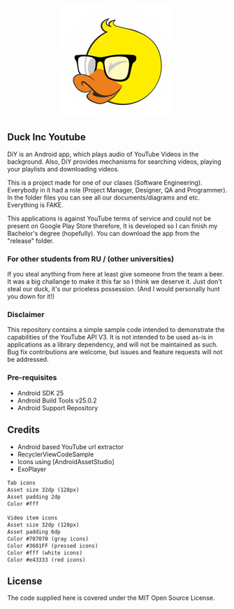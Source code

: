<p align="center">
  <img src="https://github.com/MrGKanev/Duck-inc-Youtube/blob/master/files/images/ic_launcher.png" alt='Duck-Inc-Logo'>
</p>


## Duck Inc Youtube

DiY is an Android app, which plays audio of YouTube Videos in the background. Also, DiY provides mechanisms for searching videos, playing your playlists and downloading videos.

This is a project made for one of our clases (Software Engineering). Everybody in it had a role (Project Manager, Designer, QA and Programmer). In the folder files you can see all our documents/diagrams and etc. Everything is FAKE.

This applications is against YouTube terms of service and could not be present on Google Play Store therefore, It is developed so I can finish my Bachelor's degree (hopefully). You can download the app from the "release" folder.

### For other students from RU / (other universities)

If you steal anything from here at least give someone from the team a beer. It was a big challange to make it this far so I think we deserve it. Just don't steal our duck, it's our priceless possession. (And I would personally hunt you down for it!)


### Disclaimer

This repository contains a simple sample code intended to demonstrate the capabilities of the YouTube API V3. It is not intended to be used as-is in applications as a library dependency, and will not be maintained as such. Bug fix contributions are welcome, but issues and feature requests will not be addressed.


### Pre-requisites
    
- Android SDK 25
- Android Build Tools v25.0.2
- Android Support Repository

## Credits
* Android based YouTube url extractor
* RecyclerViewCodeSample
* Icons using [AndroidAssetStudio]
* ExoPlayer

```
Tab icons
Asset size 32dp (128px)
Asset padding 2dp
Color #fff

Video item icons
Asset size 32dp (128px)
Asset padding 6dp
Color #707070 (gray icons)
Color #3681FF (pressed icons)
Color #fff (white icons)
Color #e43333 (red icons)

```
## License

The code supplied here is covered under the MIT Open Source License.


